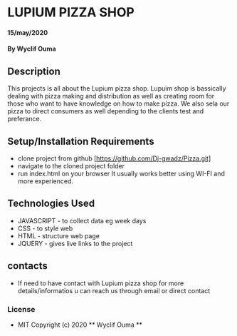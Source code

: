 # LUPIUM PIZZA SHOP
####  15/may/2020
#### By **Wyclif Ouma**
## Description
This projects is all about the Lupium pizza shop. 
 Lupuim shop is bassically dealing with pizza making and distribution as well as creating room for those who want to have knowledge on how to make pizza.
We also sela our pizza to direct consumers as well depending to the clients test and preferance.
## Setup/Installation Requirements
* clone project from github [https://github.com/Dj-gwadz/Pizza.git]
* navigate to the cloned project folder
* run index.html on your browser
It usually works better using WI-FI and more experienced.

## Technologies Used
* JAVASCRIPT - to collect data eg week days
* CSS - to style web
* HTML - structure web page
* JQUERY - gives live links to the project
## contacts
* If need to have contact with Lupium pizza  shop for more details/informatios u can reach us through email or direct contact
### License
* MIT
Copyright (c) 2020 ** Wyclif Ouma **